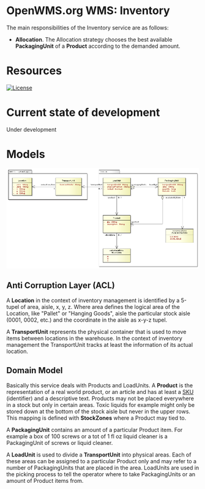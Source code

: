 OpenWMS.org WMS: Inventory
=====================

The main responsibilities of the Inventory service are as follows:
  
  - **Allocation**. The Allocation strategy chooses the best available **PackagingUnit** of a 
   **Product** according to the demanded amount.

# Resources

[![License][license-image]][license-url]

[license-image]: http://img.shields.io/:license-GPLv2-blue.svg?style=flat-square
[license-url]: LICENSE

# Current state of development

Under development

# Models

![DomainModel][1]

## Anti Corruption Layer (ACL)

A **Location** in the context of inventory management is identified by a 5-tupel of area,
aisle, x, y, z. Where area defines the logical area of the Location, like "Pallet" or 
"Hanging Goods", aisle the particular stock aisle (0001, 0002, etc.) and the coordinate in 
the aisle as x-y-z tupel.

A **TransportUnit** represents the physical container that is used to move items between
locations in the warehouse. In the context of inventory management the TransportUnit tracks
at least the information of its actual location.

## Domain Model

Basically this service deals with Products and LoadUnits. A **Product** is the representation
of a real world product, or an article and has at least a [SKU](https://en.wikipedia.org/wiki/Stock_keeping_unit) (identifier) and a
descriptive text. Products may not be placed everywhere in a stock but only in certain
areas. Toxic liquids for example might only be stored down at the bottom of the stock aisle
but never in the upper rows. This mapping is defined with **StockZones** where a Product may
tied to.

A **PackagingUnit** contains an amount of a particular Product item. For example a box of
100 screws or a tot of 1 fl oz liquid cleaner is a PackagingUnit of screws or liquid
cleaner.

A **LoadUnit** is used to divide a **TransportUnit** into physical areas. Each of these areas can
be assigned to a particular Product only and may refer to a number of PackagingUnits that
are placed in the area. LoadUnits are used in the picking process to tell the operator
where to take PackagingUnits or an amount of Product items from.

[1]: src/site/resources/images/domain-model.png
